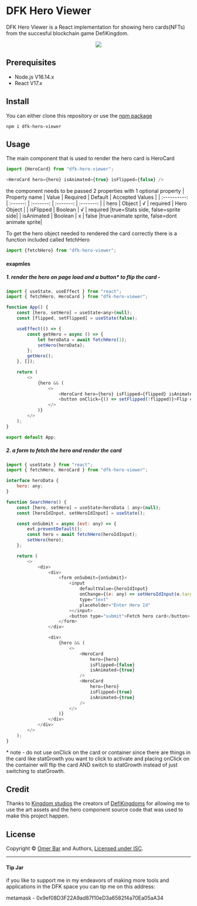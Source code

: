 # DFK Hero Viewer

DFK Hero Viewer is a React implementation for showing hero cards(NFTs) from the succesful blockchain game DefiKingdom.
<p align="center">
  <img src="https://i.imgur.com/X5eUbv8.jpg">
</p>

## Prerequisites
- Node.js V16.14.x
- React V17.x

## Install
You can either clone this repository or use the [npm package](https://www.npmjs.com/package/dfk-hero-viewer)
```Shell
npm i dfk-hero-viewer
```

## Usage
The main component that is used to render the hero card is HeroCard
```js
import {HeroCard} from "dfk-hero-viewer";

<HeroCard hero={hero} isAnimated={true} isFlipped={false} />
```
the component needs to be passed 2 properties with 1 optional property
|		Property name		|		Value			|		Required		|		Default			|	Accepted Values		|
|		:----------:		|		:------:		|		:-------:		|		:-------:		|		:-------:		|
|		hero				|		Object			|			√			|		required		|		Hero Object		|
|		isFlipped			|		Boolean			|			√			|		required		|true=Stats side, false=sprite side|
|		isAnimated			|		Boolean			|			x			|		false			|true=animate sprite, false=dont animate sprite|

To get the hero object needed to rendered the card correctly there is a function included called fetchHero
```js
import {fetchHero} from "dfk-hero-viewer";
```
#### exapmles
##### 1. render the hero on page load and a button* to flip the card -
```js
import { useState, useEffect } from "react";
import { fetchHero, HeroCard } from "dfk-hero-viewer";

function App() {
	const [hero, setHero] = useState<any>(null);
	const [flipped, setFlipped] = useState(false);

	useEffect(() => {
		const getHero = async () => {
			let heroData = await fetchHero(1);
			setHero(heroData);
		};
		getHero();
	}, []);

	return (
		<>
			{hero && (
				<>
					<HeroCard hero={hero} isFlipped={flipped} isAnimated={true} />
					<button onClick={() => setFlipped(!flipped)}>Flip card</button>
				</>
			)}
		</>
	);
}

export default App;
```

##### 2. a form to fetch the hero and render the card
```js
import { useState } from "react";
import { fetchHero, HeroCard } from "dfk-hero-viewer";

interface heroData {
	hero: any;
}

function SearchHero() {
	const [hero, setHero] = useState<heroData | any>(null);
	const [heroIdInput, setHeroIdInput] = useState();

	const onSubmit = async (evt: any) => {
		evt.preventDefault();
		const hero = await fetchHero(heroIdInput);
		setHero(hero);
	};

	return (
		<>
			<div>
				<div>
					<form onSubmit={onSubmit}>
						<input
							defaultValue={heroIdInput}
							onChange={(e: any) => setHeroIdInput(e.target.value)}
							type="text"
							placeholder="Enter Hero Id"
						></input>
						<button type="submit">Fetch hero card</button>
					</form>
				</div>

				<div>
					{hero && (
						<>
							<HeroCard
								hero={hero}
								isFlipped={false}
								isAnimated={true}
							/>
							<HeroCard
								hero={hero}
								isFlipped={true}
								isAnimated={true}
							/>
						</>
					)}
				</div>
			</div>
		</>
	);
}
```

\* note - do not use onClick on the card or container since there are things in the card like statGrowth you want to click to activate and placing onClick on the container will flip the card AND switch to statGrowth instead of just switching to statGrowth.

## Credit
Thanks to [Kingdom studios](https://kingdomstudios.io/) the creators of [DefiKingdoms](https://defikingdoms.com/) for allowing me to use the art assets and the hero component source code that was used to make this project happen.

## License
Copyright © [Omer Bar](https://github.com/EryX666) and Authors, [Licensed under ISC](/LICENSE.md).

---------------
#### Tip Jar
if you like to support me in my endeavors of making more tools and applications in the DFK space you can tip me on this address:

metamask - 0x9ef08D3F22A9ad87f10eD3a6582f4a70Ea05aA34
